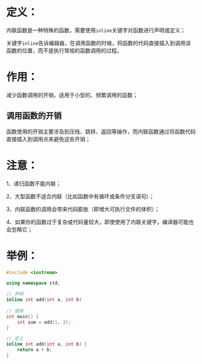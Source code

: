 # 定义：

内联函数是一种特殊的函数，需要使用`inline`关键字对函数进行声明或定义；

关键字`inline`告诉编辑器，在调用函数的时候，将函数的代码直接插入到调用该函数的位置，而不是执行常规的函数调用的过程。

# 作用：

减少函数调用的开销，适用于小型的、频繁调用的函数；

## 调用函数的开销

函数使用的开销主要涉及到压栈、跳转、返回等操作，而内联函数通过将函数代码直接插入到调用点来避免这些开销；

# 注意：

1、递归函数不能内联；

2、大型函数不适合内联（比如函数中有循环或条件分支语句）；

3、内联函数的调用会带来代码膨胀（即增大可执行文件的体积）；

4、如果你的函数过于复杂或代码量较大，即使使用了内联关键字，编译器可能也会忽略它；

# 举例：

```c++
#include <iostream>

using namespace std;

// 声明
inline int add(int a, int b)
    
// 使用
int main() {
    int sum = add(1, 3);
}

// 定义
inline int add(int a, int b) {
    return a + b;
}
```
